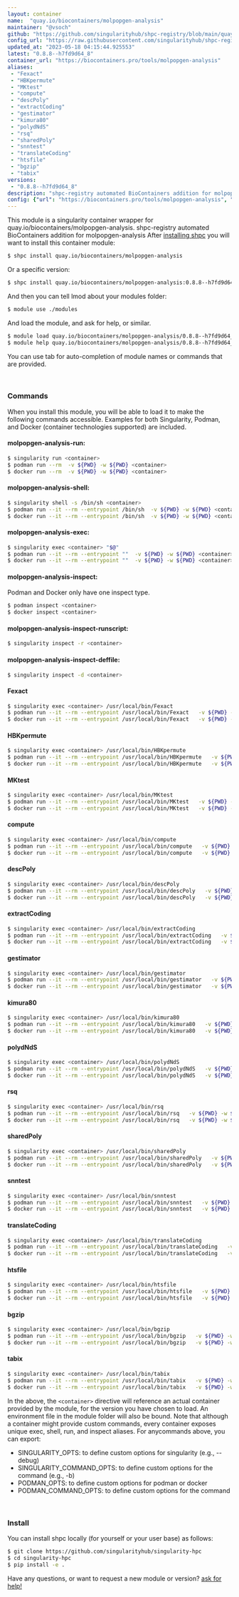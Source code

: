 ```yaml
---
layout: container
name:  "quay.io/biocontainers/molpopgen-analysis"
maintainer: "@vsoch"
github: "https://github.com/singularityhub/shpc-registry/blob/main/quay.io/biocontainers/molpopgen-analysis/container.yaml"
config_url: "https://raw.githubusercontent.com/singularityhub/shpc-registry/main/quay.io/biocontainers/molpopgen-analysis/container.yaml"
updated_at: "2023-05-18 04:15:44.925553"
latest: "0.8.8--h7fd9d64_8"
container_url: "https://biocontainers.pro/tools/molpopgen-analysis"
aliases:
 - "Fexact"
 - "HBKpermute"
 - "MKtest"
 - "compute"
 - "descPoly"
 - "extractCoding"
 - "gestimator"
 - "kimura80"
 - "polydNdS"
 - "rsq"
 - "sharedPoly"
 - "snntest"
 - "translateCoding"
 - "htsfile"
 - "bgzip"
 - "tabix"
versions:
 - "0.8.8--h7fd9d64_8"
description: "shpc-registry automated BioContainers addition for molpopgen-analysis"
config: {"url": "https://biocontainers.pro/tools/molpopgen-analysis", "maintainer": "@vsoch", "description": "shpc-registry automated BioContainers addition for molpopgen-analysis", "latest": {"0.8.8--h7fd9d64_8": "sha256:364436e67b67b7633512c1ff898aac1d3836f1608cfa230345b4394d1fbf1c0d"}, "tags": {"0.8.8--h7fd9d64_8": "sha256:364436e67b67b7633512c1ff898aac1d3836f1608cfa230345b4394d1fbf1c0d"}, "docker": "quay.io/biocontainers/molpopgen-analysis", "aliases": {"Fexact": "/usr/local/bin/Fexact", "HBKpermute": "/usr/local/bin/HBKpermute", "MKtest": "/usr/local/bin/MKtest", "compute": "/usr/local/bin/compute", "descPoly": "/usr/local/bin/descPoly", "extractCoding": "/usr/local/bin/extractCoding", "gestimator": "/usr/local/bin/gestimator", "kimura80": "/usr/local/bin/kimura80", "polydNdS": "/usr/local/bin/polydNdS", "rsq": "/usr/local/bin/rsq", "sharedPoly": "/usr/local/bin/sharedPoly", "snntest": "/usr/local/bin/snntest", "translateCoding": "/usr/local/bin/translateCoding", "htsfile": "/usr/local/bin/htsfile", "bgzip": "/usr/local/bin/bgzip", "tabix": "/usr/local/bin/tabix"}}
---
```


This module is a singularity container wrapper for quay.io/biocontainers/molpopgen-analysis.
shpc-registry automated BioContainers addition for molpopgen-analysis
After [installing shpc](#install) you will want to install this container module:


```bash
$ shpc install quay.io/biocontainers/molpopgen-analysis
```

Or a specific version:

```bash
$ shpc install quay.io/biocontainers/molpopgen-analysis:0.8.8--h7fd9d64_8
```

And then you can tell lmod about your modules folder:

```bash
$ module use ./modules
```

And load the module, and ask for help, or similar.

```bash
$ module load quay.io/biocontainers/molpopgen-analysis/0.8.8--h7fd9d64_8
$ module help quay.io/biocontainers/molpopgen-analysis/0.8.8--h7fd9d64_8
```

You can use tab for auto-completion of module names or commands that are provided.

<br>

### Commands

When you install this module, you will be able to load it to make the following commands accessible.
Examples for both Singularity, Podman, and Docker (container technologies supported) are included.

#### molpopgen-analysis-run:

```bash
$ singularity run <container>
$ podman run --rm  -v ${PWD} -w ${PWD} <container>
$ docker run --rm  -v ${PWD} -w ${PWD} <container>
```

#### molpopgen-analysis-shell:

```bash
$ singularity shell -s /bin/sh <container>
$ podman run --it --rm --entrypoint /bin/sh  -v ${PWD} -w ${PWD} <container>
$ docker run --it --rm --entrypoint /bin/sh  -v ${PWD} -w ${PWD} <container>
```

#### molpopgen-analysis-exec:

```bash
$ singularity exec <container> "$@"
$ podman run --it --rm --entrypoint ""  -v ${PWD} -w ${PWD} <container> "$@"
$ docker run --it --rm --entrypoint ""  -v ${PWD} -w ${PWD} <container> "$@"
```

#### molpopgen-analysis-inspect:

Podman and Docker only have one inspect type.

```bash
$ podman inspect <container>
$ docker inspect <container>
```

#### molpopgen-analysis-inspect-runscript:

```bash
$ singularity inspect -r <container>
```

#### molpopgen-analysis-inspect-deffile:

```bash
$ singularity inspect -d <container>
```


#### Fexact

```bash
$ singularity exec <container> /usr/local/bin/Fexact
$ podman run --it --rm --entrypoint /usr/local/bin/Fexact   -v ${PWD} -w ${PWD} <container> -c " $@"
$ docker run --it --rm --entrypoint /usr/local/bin/Fexact   -v ${PWD} -w ${PWD} <container> -c " $@"
```


#### HBKpermute

```bash
$ singularity exec <container> /usr/local/bin/HBKpermute
$ podman run --it --rm --entrypoint /usr/local/bin/HBKpermute   -v ${PWD} -w ${PWD} <container> -c " $@"
$ docker run --it --rm --entrypoint /usr/local/bin/HBKpermute   -v ${PWD} -w ${PWD} <container> -c " $@"
```


#### MKtest

```bash
$ singularity exec <container> /usr/local/bin/MKtest
$ podman run --it --rm --entrypoint /usr/local/bin/MKtest   -v ${PWD} -w ${PWD} <container> -c " $@"
$ docker run --it --rm --entrypoint /usr/local/bin/MKtest   -v ${PWD} -w ${PWD} <container> -c " $@"
```


#### compute

```bash
$ singularity exec <container> /usr/local/bin/compute
$ podman run --it --rm --entrypoint /usr/local/bin/compute   -v ${PWD} -w ${PWD} <container> -c " $@"
$ docker run --it --rm --entrypoint /usr/local/bin/compute   -v ${PWD} -w ${PWD} <container> -c " $@"
```


#### descPoly

```bash
$ singularity exec <container> /usr/local/bin/descPoly
$ podman run --it --rm --entrypoint /usr/local/bin/descPoly   -v ${PWD} -w ${PWD} <container> -c " $@"
$ docker run --it --rm --entrypoint /usr/local/bin/descPoly   -v ${PWD} -w ${PWD} <container> -c " $@"
```


#### extractCoding

```bash
$ singularity exec <container> /usr/local/bin/extractCoding
$ podman run --it --rm --entrypoint /usr/local/bin/extractCoding   -v ${PWD} -w ${PWD} <container> -c " $@"
$ docker run --it --rm --entrypoint /usr/local/bin/extractCoding   -v ${PWD} -w ${PWD} <container> -c " $@"
```


#### gestimator

```bash
$ singularity exec <container> /usr/local/bin/gestimator
$ podman run --it --rm --entrypoint /usr/local/bin/gestimator   -v ${PWD} -w ${PWD} <container> -c " $@"
$ docker run --it --rm --entrypoint /usr/local/bin/gestimator   -v ${PWD} -w ${PWD} <container> -c " $@"
```


#### kimura80

```bash
$ singularity exec <container> /usr/local/bin/kimura80
$ podman run --it --rm --entrypoint /usr/local/bin/kimura80   -v ${PWD} -w ${PWD} <container> -c " $@"
$ docker run --it --rm --entrypoint /usr/local/bin/kimura80   -v ${PWD} -w ${PWD} <container> -c " $@"
```


#### polydNdS

```bash
$ singularity exec <container> /usr/local/bin/polydNdS
$ podman run --it --rm --entrypoint /usr/local/bin/polydNdS   -v ${PWD} -w ${PWD} <container> -c " $@"
$ docker run --it --rm --entrypoint /usr/local/bin/polydNdS   -v ${PWD} -w ${PWD} <container> -c " $@"
```


#### rsq

```bash
$ singularity exec <container> /usr/local/bin/rsq
$ podman run --it --rm --entrypoint /usr/local/bin/rsq   -v ${PWD} -w ${PWD} <container> -c " $@"
$ docker run --it --rm --entrypoint /usr/local/bin/rsq   -v ${PWD} -w ${PWD} <container> -c " $@"
```


#### sharedPoly

```bash
$ singularity exec <container> /usr/local/bin/sharedPoly
$ podman run --it --rm --entrypoint /usr/local/bin/sharedPoly   -v ${PWD} -w ${PWD} <container> -c " $@"
$ docker run --it --rm --entrypoint /usr/local/bin/sharedPoly   -v ${PWD} -w ${PWD} <container> -c " $@"
```


#### snntest

```bash
$ singularity exec <container> /usr/local/bin/snntest
$ podman run --it --rm --entrypoint /usr/local/bin/snntest   -v ${PWD} -w ${PWD} <container> -c " $@"
$ docker run --it --rm --entrypoint /usr/local/bin/snntest   -v ${PWD} -w ${PWD} <container> -c " $@"
```


#### translateCoding

```bash
$ singularity exec <container> /usr/local/bin/translateCoding
$ podman run --it --rm --entrypoint /usr/local/bin/translateCoding   -v ${PWD} -w ${PWD} <container> -c " $@"
$ docker run --it --rm --entrypoint /usr/local/bin/translateCoding   -v ${PWD} -w ${PWD} <container> -c " $@"
```


#### htsfile

```bash
$ singularity exec <container> /usr/local/bin/htsfile
$ podman run --it --rm --entrypoint /usr/local/bin/htsfile   -v ${PWD} -w ${PWD} <container> -c " $@"
$ docker run --it --rm --entrypoint /usr/local/bin/htsfile   -v ${PWD} -w ${PWD} <container> -c " $@"
```


#### bgzip

```bash
$ singularity exec <container> /usr/local/bin/bgzip
$ podman run --it --rm --entrypoint /usr/local/bin/bgzip   -v ${PWD} -w ${PWD} <container> -c " $@"
$ docker run --it --rm --entrypoint /usr/local/bin/bgzip   -v ${PWD} -w ${PWD} <container> -c " $@"
```


#### tabix

```bash
$ singularity exec <container> /usr/local/bin/tabix
$ podman run --it --rm --entrypoint /usr/local/bin/tabix   -v ${PWD} -w ${PWD} <container> -c " $@"
$ docker run --it --rm --entrypoint /usr/local/bin/tabix   -v ${PWD} -w ${PWD} <container> -c " $@"
```



In the above, the `<container>` directive will reference an actual container provided
by the module, for the version you have chosen to load. An environment file in the
module folder will also be bound. Note that although a container
might provide custom commands, every container exposes unique exec, shell, run, and
inspect aliases. For anycommands above, you can export:

 - SINGULARITY_OPTS: to define custom options for singularity (e.g., --debug)
 - SINGULARITY_COMMAND_OPTS: to define custom options for the command (e.g., -b)
 - PODMAN_OPTS: to define custom options for podman or docker
 - PODMAN_COMMAND_OPTS: to define custom options for the command

<br>

### Install

You can install shpc locally (for yourself or your user base) as follows:

```bash
$ git clone https://github.com/singularityhub/singularity-hpc
$ cd singularity-hpc
$ pip install -e .
```

Have any questions, or want to request a new module or version? [ask for help!](https://github.com/singularityhub/singularity-hpc/issues)